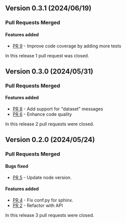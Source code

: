 ## Version 0.3.1 (2024/06/19)


### Pull Requests Merged

#### Features added

* [PR 9](https://github.com/pytroll/pytroll-db/pull/9) - Improve code coverage by adding more tests

In this release 1 pull request was closed.


## Version 0.3.0 (2024/05/31)


### Pull Requests Merged

#### Features added

* [PR 8](https://github.com/pytroll/pytroll-db/pull/8) - Add support for "dataset" messages
* [PR 6](https://github.com/pytroll/pytroll-db/pull/6) - Enhance code quality

In this release 2 pull requests were closed.


## Version 0.2.0 (2024/05/24)


### Pull Requests Merged

#### Bugs fixed

* [PR 5](https://github.com/pytroll/pytroll-db/pull/5) - Update node version.

#### Features added

* [PR 4](https://github.com/pytroll/pytroll-db/pull/4) - Fix conf.py for sphinx.
* [PR 2](https://github.com/pytroll/pytroll-db/pull/2) - Refactor with API

In this release 3 pull requests were closed.
